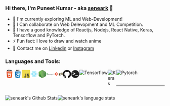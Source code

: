 ### Hi there, I'm Puneet Kumar - aka [seneark](https://github.com/seneark/) 👋

- 🔭 I'm currently exploring ML and Web-Development!
- 🌱 I Can collaborate on Web Delevopment and ML Competition.
- 🥅 I have a good knowledge of Reactjs, Nodejs, React Native, Keras, Tensorflow and PyTorch.
- ⚡ Fun fact: I love to draw and watch anime
- :speech_balloon: Contact me on [Linkedin](https://www.linkedin.com/in/puneet-kumar-sehrawat-4b3312197/) or [Instagram](https://www.instagram.com/puneet_shin/)


### Languages and Tools:

<img align="left" alt="HTML5" width="26px" src="https://raw.githubusercontent.com/github/explore/80688e429a7d4ef2fca1e82350fe8e3517d3494d/topics/html/html.png" />
<img align="left" alt="CSS3" width="26px" src="https://raw.githubusercontent.com/github/explore/80688e429a7d4ef2fca1e82350fe8e3517d3494d/topics/css/css.png" />
<img align="left" alt="JavaScript" width="26px" src="https://raw.githubusercontent.com/github/explore/80688e429a7d4ef2fca1e82350fe8e3517d3494d/topics/javascript/javascript.png" />
<img align="left" alt="React" width="26px" src="https://raw.githubusercontent.com/github/explore/80688e429a7d4ef2fca1e82350fe8e3517d3494d/topics/react/react.png" />
<img align="left" alt="Node.js" width="26px" src="https://raw.githubusercontent.com/github/explore/80688e429a7d4ef2fca1e82350fe8e3517d3494d/topics/nodejs/nodejs.png" />
<img align="left" alt="MongoDB" width="26px" src="https://raw.githubusercontent.com/github/explore/80688e429a7d4ef2fca1e82350fe8e3517d3494d/topics/mongodb/mongodb.png" />
<img align="left" alt="Git" width="26px" src="https://raw.githubusercontent.com/github/explore/80688e429a7d4ef2fca1e82350fe8e3517d3494d/topics/git/git.png" />
<img align="left" alt="GitHub" width="26px" src="https://raw.githubusercontent.com/github/explore/78df643247d429f6cc873026c0622819ad797942/topics/github/github.png" />
<img align="left" alt="HTML5" width="26px" src="https://raw.githubusercontent.com/github/explore/80688e429a7d4ef2fca1e82350fe8e3517d3494d/topics/terminal/terminal.png" />
<img align="left" alt="Tensorflow" height="26px" src="https://camo.githubusercontent.com/0905c7d634421f8aa4ab3ddf19a582572df568e1/68747470733a2f2f7777772e74656e736f72666c6f772e6f72672f696d616765732f74665f6c6f676f5f736f6369616c2e706e67" />
<img align="left" alt="Keras" width="27px" src="https://img.stackshare.io/service/5601/keras.png" />
<img align="left" alt="Pytorch" height="26px" src="https://raw.githubusercontent.com/pytorch/pytorch/master/docs/source/_static/img/pytorch-logo-dark.png" />

<br />
<br />

---
<br/>

<img align="left" alt="seneark's Github Stats" src="https://github-readme-stats.vercel.app/api?username=seneark&show_icons=true&hide_border=true" />
<img aligh="right" alt="seneark's language stats" src="https://github-readme-stats.vercel.app/api/top-langs/?username=seneark&layout=compact&hide_border=true" />
